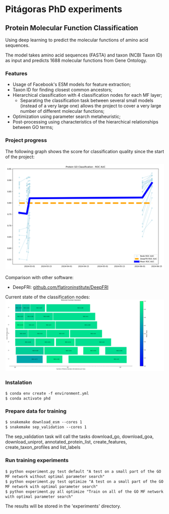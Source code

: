 # Pitágoras PhD experiments

## Protein Molecular Function Classification

Using deep learning to predict the molecular functions of amino acid sequences. 

The model takes amino acid sequences (FASTA) and taxon (NCBI Taxon ID) as input and predicts 1688 molecular functions from Gene Ontology.

### Features
- Usage of Facebook's ESM models for feature extraction;
- Taxon ID for finding closest common ancestors;
- Hierarchical classification with 4 classification nodes for each MF layer;
    - Separating the classification task between several small models (instead of a very large one) allows the project to cover a very large number of different molecular functions;
- Optimization using parameter search metaheuristic;
- Post-processing using characteristics of the hierarchical relationships between GO terms;

### Project progress

The following graph shows the score for classification quality since the start of the project:

![Project Progress](experiments/progress.full_model.png)

Comparison with other software:

- DeepFRI: [github.com/flatironinstitute/DeepFRI](https://github.com/flatironinstitute/DeepFRI) 

Current state of the classification nodes:
![Classification nodes](experiments/2024-06-11_00-39-30_Param-search-3-ge/nodes_graph.png)

### Instalation

```
$ conda env create -f environment.yml
$ conda activate phd
```

### Prepare data for training

```
$ snakemake download_esm --cores 1
$ snakemake sep_validation --cores 1
```

The sep_validation task will call the tasks download_go, download_goa, download_uniprot, annotated_protein_list, create_features, create_taxon_profiles and list_labels

### Run training experiments

```
$ python experiment.py test default "A test on a small part of the GO MF network without optimal parameter search"
$ python experiment.py test optimize "A test on a small part of the GO MF network with optimal parameter search"
$ python experiment.py all optimize "Train on all of the GO MF network with optimal parameter search"
```

The results will be stored in the 'experiments' directory.